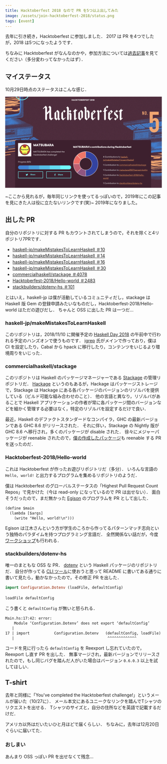```yaml
---
title: Hacktoberfest 2018 なので PR を5つ以上出してみた
image: /assets/join-hacktoberfest-2018/status.png
tags: [event]
---
```


去年に引き続き，Hacktoberfest に参加しました．
2017 は PR を4つでしたが，2018 は5つになったようです．

ちなみに Hacktoberfest がなんなのかや，参加方法については[過去記事](https://matsubara0507.github.io/posts/2017-10-11-join-hacktoberfest-2017.html)を見てください（多分変わってなかったはず）．

## マイステータス

10月29日時点のステータスはこんな感じ．

![](/assets/join-hacktoberfest-2018/status.png)

~ここから見れるが，毎年同じリンクを使ってるっぽいので，2019年にこの記事を見にきた人は役に立たないリンクです(笑)~ 2019年になりました。

## 出した PR

自分のリポジトリに対する PR もカウントされてしまうので，それを除くと4リポジトリ7PRです．

- [haskell-jp/makeMistakesToLearnHaskell ＃10](https://github.com/haskell-jp/makeMistakesToLearnHaskell/pull/10)
- [haskell-jp/makeMistakesToLearnHaskell ＃14](https://github.com/haskell-jp/makeMistakesToLearnHaskell/pull/14)
- [haskell-jp/makeMistakesToLearnHaskell ＃16](https://github.com/haskell-jp/makeMistakesToLearnHaskell/pull/16)
- [haskell-jp/makeMistakesToLearnHaskell ＃30](https://github.com/haskell-jp/makeMistakesToLearnHaskell/pull/30)
- [commercialhaskell/stackage ＃4078](https://github.com/commercialhaskell/stackage/pull/4078)
- [Hacktoberfest-2018/Hello-world ＃2483](https://github.com/Hacktoberfest-2018/Hello-world/pull/2483)
- [stackbuilders/dotenv-hs ＃101](https://github.com/stackbuilders/dotenv-hs/pull/101)

とはいえ，haskell-jp は僕が活動しているコミュニティだし，stackage は Haskell 版 Gem の登録申請みたいなものだし，Hacktoberfest-2018/Hello-world はただの遊びだし．
ちゃんと OSS に出した PR は一つだ...

### haskell-jp/makeMistakesToLearnHaskell

このリポジトリは，2018/11/10 に開催予定の [Haskell Day 2018](https://haskell-jp.connpass.com/event/92617/) の午前中で行われる予定のハンズオンで使うものです．
[igrep](https://github.com/igrep) 氏がメインで作っており，僕は CI を設定したり，Cabal から hpack に移行したり，コンテンツをいじるより環境周りをいじった．

### commercialhaskell/stackage

このリポジトリは Haskell のパッケージマネージャーである [Stackage](https://www.stackage.org/) の管理リポジトリだ．
[Hackage](http://hackage.haskell.org/) というのもあるが，Hackage はパッケージストレージで，Stackage は Hackage にある各パッケージのバージョンのリゾルバを提供している（ビルド可能な組み合わせのこと）．
他の言語と異なり，リゾルバがあることで Haskell アプリケーションの作者が常に各パッケージ間のバージョンなどを細かく管理する必要はなく，特定のリゾルバを設定するだけで良い．

最近，Haskell のデファクトスタンダードなコンパイラ，GHC の最新バージョンである GHC 8.6 がリリースされた．
それに伴い，Stackage の Nightly 版が GHC 8.6 へ移行され，多くのパッケージが disable された．
徐々にメジャーパッケージが reenable されたので，[僕の作成したパッケージ](http://hackage.haskell.org/package/servant-kotlin)も reenable する PR を送ったのだ．

### Hacktoberfest-2018/Hello-world

これは Hacktoberfest が作ったお遊びリポジトリだ（多分）．
いろんな言語の `Hello, world!` と出力するプログラムを集めるリポジトリのようだ．

僕は Hacktoberfest のグローバルステータスの「Highest Pull Request Count Repos」で見かけた（今は read-only になっているので PR は出せない）．
面白そうだったので，まだ無かった [Egison](https://www.egison.org/) のプログラムを PR として出した．

```egison
(define $main
  (lambda [$args]
    (write "Hello, world!\n")))
```

Egison は江木さんという方が学生のころから作ってるパターンマッチ志向という独特のパラダイムを持つプログラミング言語だ．
全然関係ない話だが，今度[ワークショップ](https://connpass.com/event/102061/)も行われる．

### stackbuilders/dotenv-hs

唯一のまともな OSS な PR．
[dotenv](http://hackage.haskell.org/package/dotenv) という Haskell パッケージのリポジトリだ．
自分が作ってる [CLI ツール](https://github.com/matsubara0507/stack-tpls)に使おうと思って README に書いてある通りに書いて見たら，動かなかったので，その修正 PR を出した．

```haskell
import Configuration.Dotenv (loadFile, defaultConfig)

loadFile defaultConfig
```

こう書くと `defaultConfig` が無いと怒られる．

```shell
Main.hs:17:42: error:
    Module ‘Configuration.Dotenv’ does not export ‘defaultConfig’
   |                             
17 | import           Configuration.Dotenv   (defaultConfig, loadFile)
   |                                          ^^^^^^^^^^^^^
```

コードを見に行ったら `defaultConfig` を Reexport し忘れていたので，Reexport し直す PR を出した．
無事マージされ，最新バージョンでリリースされたので，もし同じバグを踏んだ人がいた場合はバージョン `0.6.0.3` 以上を試してほしい．

## T-shirt

去年と同様に「You've completed the Hacktoberfest challenge!」というメールが届いた（10/27に）．
メール本文にあるユニークなリンクを踏んでTシャツのリクエストを出せる．
Tシャツのサイズと，自分の住所などを英語で記載するだけだ．

アメリカ以外はだいたいひと月ほどで届くらしい．
ちなみに，去年は12月20日ぐらいに届いてた．

### おしまい

あんまり OSS っぽい PR を出せなくて残念...
